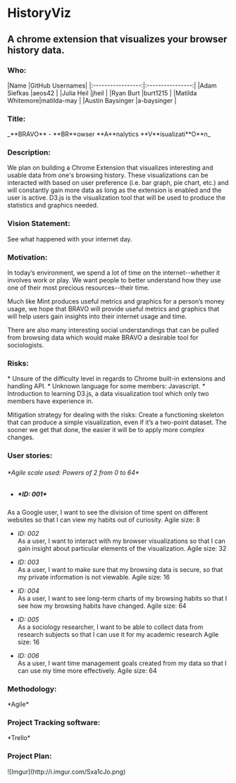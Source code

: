 # HistoryViz
<h2>A chrome extension that visualizes your browser history data.</h3>
<h3>Who:</h3>
|Name             |GitHub Usernames|
|:-----------------:|:----------------:|
|Adam Siefkas     |aeos42          |
|Julia Heil       |jheil           |
|Ryan Burt        |burt1215        |
|Matilda Whitemore|matilda-may     |
|Austin Baysinger |a-baysinger     |

<h3>Title:</h3>
_**BRAVO** - **BR**owser **A**nalytics **V**isualizati**O**n_

<h3>Description:</h3>
We plan on building a Chrome Extension that visualizes interesting and usable data from one's browsing history. These visualizations can be interacted with based on user preference (i.e. bar graph, pie chart, etc.) and will constantly gain more data as long as the extension is enabled and the user is active. D3.js is the visualization tool that will be used to produce the statistics and graphics needed.   

<h3>Vision Statement:</h3> 
See what happened with your internet day.

<h3>Motivation:</h3>
In today’s environment, we spend a lot of time on the internet--whether it involves work or play. We want people to better understand how they use one of their most precious resources--their time. 

Much like Mint produces useful metrics and graphics for a person’s money usage, we hope that BRAVO will provide useful metrics and graphics that will help users gain insights into their internet usage and time. 

There are also many interesting social understandings that can be pulled from browsing data which would make BRAVO a desirable tool for sociologists.


<h3>Risks:</h3>
* Unsure of the difficulty level in regards to Chrome built-in extensions and handling API.
* Unknown language for some members: Javascript.
* Introduction to learning D3.js, a data visualization tool which only two members have experience in.

Mitigation strategy for dealing with the risks: 
Create a functioning skeleton that can produce a simple visualization, even if it’s a two-point dataset. The sooner we get that done, the easier it will be to apply more complex changes.  

<h3>User stories:</h3>
<h6>*Agile scale used: Powers of 2 from 0 to 64*</h6>

* <h5>*ID: 001*</h5>
As a Google user, I want to see the division of time spent on different websites so that I can view my habits out of curiosity. Agile size: 8
* *ID: 002*<br>
As a user, I want to interact with my browser visualizations so that I can gain insight about particular elements of the visualization.
Agile size: 32

* *ID: 003*<br>
As a user, I want to make sure that my browsing data is secure, so that my private information is not viewable.
Agile size: 16

* *ID: 004*<br>
As a user, I want to see long-term charts of my browsing habits so that I see how my browsing habits have changed.
Agile size: 64

* *ID: 005*<br>
As a sociology researcher, I want to be able to collect data from research subjects so that I can use it for my academic research
Agile size: 16

* *ID: 006*<br>
As a user, I want time management goals created from my data so that I can use my time more effectively.
Agile size: 64

<h3>Methodology:</h3>
*Agile*

<h3>Project Tracking software:</h3>
*Trello*

<h3>Project Plan:</h3>
![Imgur](http://i.imgur.com/Sxa1cJo.png)
